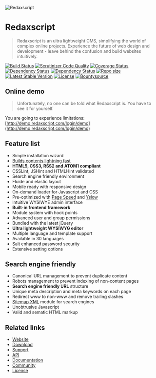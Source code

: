 ![Redaxscript](https://rawgithub.com/redaxmedia/media/master/svg/redaxscript.svg)


Redaxscript
===========

> Redaxscript is an ultra lightweight CMS, simplifying the world of complex online projects. Experience the future of web design and development - leave behind the confusion and build websites intuitively.

[![Build Status](https://img.shields.io/travis/redaxmedia/redaxscript.svg?style=flat)](https://travis-ci.org/redaxmedia/redaxscript)
[![Scrutinizer Code Quality](http://img.shields.io/scrutinizer/g/redaxmedia/redaxscript.svg?style=flat)](https://scrutinizer-ci.com/g/redaxmedia/redaxscript)
[![Coverage Status](https://img.shields.io/coveralls/redaxmedia/redaxscript.svg?style=flat)](https://coveralls.io/r/redaxmedia/redaxscript)
[![Dependency Status](https://www.versioneye.com/user/projects/53b928cb609ff01a1a0000f7/badge.svg?style=flat)](https://www.versioneye.com/user/projects/53b928cb609ff01a1a0000f7)
[![Dependency Status](https://www.versioneye.com/user/projects/53b92892609ff0ad4d00002c/badge.svg?style=flat)](https://www.versioneye.com/user/projects/53b92892609ff0ad4d00002c)
[![Repo size](https://reposs.herokuapp.com/?path=redaxmedia/redaxscript&style=flat)](https://github.com/redaxmedia/redaxscript)
[![Latest Stable Version](https://img.shields.io/packagist/v/redaxmedia/redaxscript.svg?style=flat)](https://packagist.org/packages/redaxmedia/redaxscript)
[![License](https://img.shields.io/packagist/l/redaxmedia/redaxscript.svg?style=flat)](https://packagist.org/packages/redaxmedia/redaxscript)
[![Bountysource](http://img.shields.io/badge/bountysource-contribute-129e5e.svg?style=flat)](https://www.bountysource.com/trackers/351960-redaxmedia-redaxscript)

Online demo
-----------

> Unfortunately, no one can be told what Redaxscript is.
You have to see it for yourself.

You are going to experience limitations: [http://demo.redaxscript.com/login/demo](http://demo.redaxscript.com/login/demo)


Feature list
------------

* Simple installation wizard
* [Builds contents lightning fast](http://redaxscript.com/general/benchmark/page-load-time)
* **HTML5, CSS3, RSS2 and ATOM1 compliant**
* CSSLint, JSHint and HTMLHint validated
* Search engine friendly environment
* Fluide and elastic layout
* Mobile ready with responsive design
* On-demand loader for Javascript and CSS
* Pre-optimized with [Page Speed](http://redaxscript.com/general/benchmark/google-page-speed) and [Yslow](http://redaxscript.com/general/benchmark/yahoo-yslow)
* Intuitive WYSIWYE admin interface
* **Built-in frontend framework**
* Module system with hook points
* Advanced user and group permissions
* Bundled with the latest jQuery
* **Ultra lightweight WYSIWYG editor**
* Multiple language and template support
* Available in 30 languages
* Salt enhanced password security
* Extensive setting options


Search engine friendly
----------------------

* Canonical URL management to prevent duplicate content
* Robots management to prevent indexing of non-content pages
* **Search engine friendly URL** structure
* Unique meta description and meta keywords on each page
* Redirect www to non-www and remove trailing slashes
* [Sitemap XML](http://redaxscript.com/download/modules/sitemap-xml-module) module for search engines
* Unobtrusive Javascript
* Valid and sematic HTML markup


Related links
-------------

* [Website](http://redaxscript.com)
* [Download](http://redaxscript.com/download)
* [Support](http://redaxscript.com/support)
* [API](http://api.redaxscript.com)
* [Documentation](http://redaxscript.com/develop/documentation)
* [Community](http://redaxscript.com/community)
* [License](http://redaxscript.com/general/about/license)
